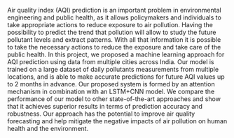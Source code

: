 Air quality index (AQI) prediction is an important problem in environmental engineering and public health, as it allows policymakers and individuals to take appropriate actions to reduce exposure to air pollution. Having the possibility to predict the trend that pollution will allow to study the future pollutant levels and extract patterns. With all that information it is possible to take the necessary actions to reduce the exposure and take care of the public health.
In this project, we proposed a machine learning approach for AQI prediction using data from multiple cities across India. Our model is trained on a large dataset of daily pollutants measurements from multiple locations, and is able to make accurate predictions for future AQI values up to 2 months in advance. Our proposed system is formed by an attention mechanism in combination with an LSTM+CNN model. We compare the performance of our model to other
state-of-the-art approaches and show that it achieves superior results in terms of prediction accuracy and robustness.
Our approach has the potential to improve air quality forecasting and help mitigate the negative impacts of air pollution on human health and the environment. 
